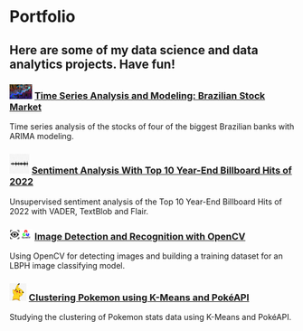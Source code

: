 # Portfolio
## Here are some of my data science and data analytics projects. Have fun!

### <img src="images/stock.jpg" width=8% height=8%> [Time Series Analysis and Modeling: Brazilian Stock Market](https://github.com/jonatribeiro/Time-Series-Analysis-and-Modeling-Brazilian-Stock-Market/blob/main/Stock_Market_Analysis.ipynb)

Time series analysis of the stocks of four of the biggest Brazilian banks with ARIMA modeling.

### <img src="images/sound_wave.png" width=7% height=7%> [Sentiment Analysis With Top 10 Year-End Billboard Hits of 2022](https://github.com/jonatribeiro/Sentiment-Analysis-With-Top-10-Year-End-Billboard-Hits-of-2022/blob/main/Sentiment_Analysis.ipynb)

Unsupervised sentiment analysis of the Top 10 Year-End Billboard Hits of 2022 with VADER, TextBlob and Flair. 

### <img src="images/opencv.png" width=8% height=8%> [Image Detection and Recognition with OpenCV](https://github.com/jonatribeiro/Image-Detection-and-Classification-with-OpenCV/blob/main/Image_Classification.ipynb)

Using OpenCV for detecting images and building a training dataset for an LBPH image classifying model.  

### <img src="images/pikachu.png" width=6% height=6%> [Clustering Pokemon using K-Means and PokéAPI](https://github.com/jonatribeiro/Pokemon_Clustering/blob/main/Pokemon_Clustering.ipynb)

 Studying the clustering of Pokemon stats data using K-Means and PokéAPI. 
